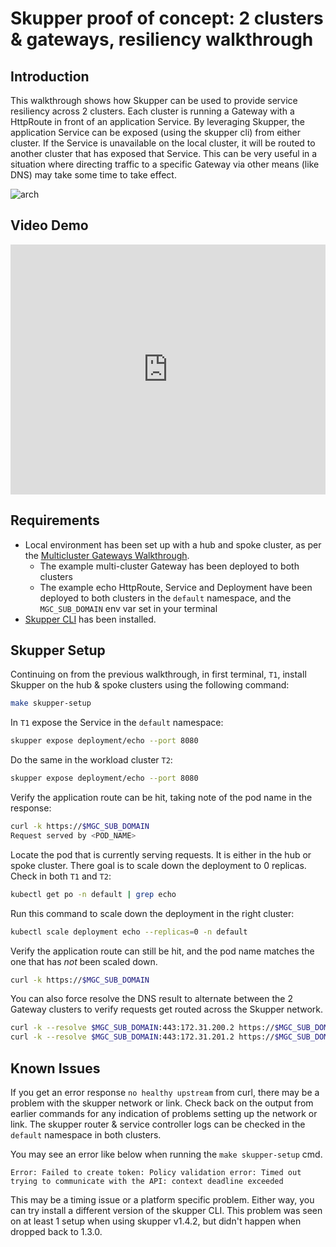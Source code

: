 # Skupper proof of concept: 2 clusters & gateways, resiliency walkthrough

## Introduction

This walkthrough shows how Skupper can be used to provide service resiliency
across 2 clusters. Each cluster is running a Gateway with a HttpRoute in front
of an application Service. By leveraging Skupper, the application Service can be
exposed (using the skupper cli) from either cluster. If the Service is
unavailable on the local cluster, it will be routed to another cluster that has
exposed that Service. This can be very useful in a situation where directing
traffic to a specific Gateway via other means (like DNS) may take some time
to take effect.

![arch](../images/skupper/skupper-poc-2-gateways-resiliency-walkthrough.png)

## Video Demo

<iframe width="100%" height="400" src="https://www.youtube.com/embed/3FnzIZJaXBg" title="YouTube video player" frameborder="0" allow="accelerometer; autoplay; clipboard-write; encrypted-media; gyroscope; picture-in-picture; web-share" allowfullscreen></iframe>

## Requirements

* Local environment has been set up with a hub and spoke cluster, as per the [Multicluster Gateways Walkthrough](../how-to/multicluster-gateways-walkthrough.md).
  * The example multi-cluster Gateway has been deployed to both clusters
  * The example echo HttpRoute, Service and Deployment have been deployed to both clusters in the `default` namespace, and the `MGC_SUB_DOMAIN` env var set in your terminal
* [Skupper CLI](https://skupper.io/docs/cli/index.html#installing-cli) has been installed.

## Skupper Setup

Continuing on from the previous walkthrough, in first terminal, `T1`, install
Skupper on the hub & spoke clusters using the following command:

```bash
make skupper-setup
```

In `T1` expose the Service in the `default` namespace:

```bash
skupper expose deployment/echo --port 8080
```

Do the same in the workload cluster `T2`:

```bash
skupper expose deployment/echo --port 8080
```

Verify the application route can be hit,
taking note of the pod name in the response:

```bash
curl -k https://$MGC_SUB_DOMAIN
Request served by <POD_NAME>
```

Locate the pod that is currently serving requests. It is either in the hub or
spoke cluster. There goal is to scale down the deployment to 0 replicas.
Check in both `T1` and `T2`:

```bash
kubectl get po -n default | grep echo
```

Run this command to scale down the deployment in the right cluster:

```bash
kubectl scale deployment echo --replicas=0 -n default
```

Verify the application route can still be hit,
and the pod name matches the one that has *not* been scaled down.

```bash
curl -k https://$MGC_SUB_DOMAIN
```

You can also force resolve the DNS result to alternate between the 2 Gateway
clusters to verify requests get routed across the Skupper network.

```bash
curl -k --resolve $MGC_SUB_DOMAIN:443:172.31.200.2 https://$MGC_SUB_DOMAIN
curl -k --resolve $MGC_SUB_DOMAIN:443:172.31.201.2 https://$MGC_SUB_DOMAIN
```

## Known Issues

If you get an error response `no healthy upstream` from curl, there may be a
problem with the skupper network or link. Check back on the output from earlier
commands for any indication of problems setting up the network or link. The
skupper router & service controller logs can be checked in the `default`
namespace in both clusters.

You may see an error like below when running the `make skupper-setup` cmd.
```
Error: Failed to create token: Policy validation error: Timed out trying to communicate with the API: context deadline exceeded
```
This may be a timing issue or a platform specific problem. Either way, you can
try install a different version of the skupper CLI. This problem was seen on at
least 1 setup when using skupper v1.4.2, but didn't happen when dropped back to
1.3.0.
